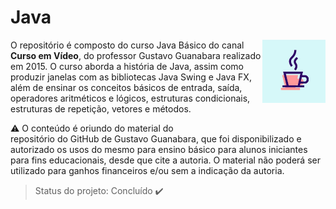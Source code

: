 # Java

<img src="java.jpg" alt="java curso em video" width="20%" align="right"/>O repositório é composto do curso Java Básico do canal **Curso em Vídeo**, do professor Gustavo Guanabara realizado em 2015. O curso aborda a história de Java, assim como produzir janelas com as bibliotecas Java Swing e Java FX, além de ensinar os conceitos básicos de entrada, saída, operadores aritméticos e lógicos, estruturas condicionais, estruturas de repetição, vetores e métodos.



:warning: O conteúdo é oriundo do material do <a href="https://gustavoguanabara.github.io" style="text-decoration:none">repositório do GitHub de Gustavo Guanabara</a>, que foi disponibilizado e autorizado os usos do mesmo para ensino básico para alunos iniciantes para fins educacionais, desde que cite a autoria. O material não poderá ser utilizado para ganhos financeiros e/ou sem a indicação da autoria.



> Status do projeto: Concluído :heavy_check_mark:

